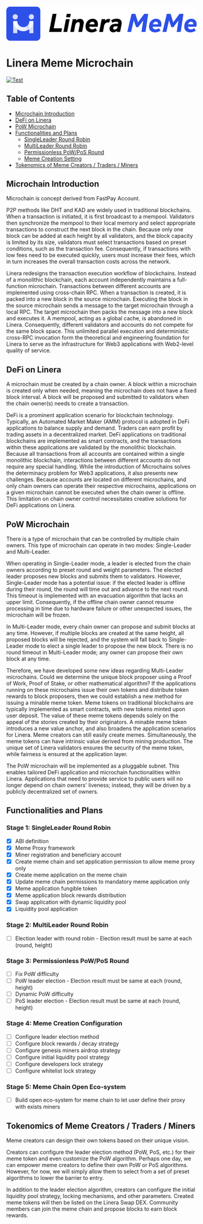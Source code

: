 ![image](webui/src/assets/LineraMeme.svg)

# Linera Meme Microchain

[![Test](https://github.com/respeer-ai/linera-meme/actions/workflows/test.yml/badge.svg?branch=main)](https://github.com/respeer-ai/linera-meme/actions/workflows/test.yml)

## Table of Contents
- [Microchain Introduction](#)
- [DeFi on Linera](#)
- [PoW Microchain](#)
- [Functionalities and Plans](#)
  - [SingleLeader Round Robin](#)
  - [MultiLeader Round Robin](#)
  - [Permissionless PoW/PoS Round](#)
  - [Meme Creation Setting](#)
- [Tokenomics of Meme Creators / Traders / Miners](#)

## Microchain Introduction

Microchain is concept derived from FastPay Account.

P2P methods like DHT and KAD are widely used in traditional blockchains. When a transaction is initiated, it is first broadcast to a mempool.
Validators then synchronize the mempool to their local memory and select appropriate transactions to construct the next block in the chain.
Because only one block can be added at each height by all validators, and the block capacity is limited by its size, validators must select
transactions based on preset conditions, such as the transaction fee. Consequently, if transactions with low fees need to be executed quickly,
users must increase their fees, which in turn increases the overall transaction costs across the network.

Linera redesigns the transaction execution workflow of blockchains. Instead of a monolithic blockchain, each account independently maintains
a full-function microchain. Transactions between different accounts are implemented using cross-chain RPC. When a transaction is created,
it is packed into a new block in the source microchain. Executing the block in the source microchain sends a message to the target microchain
through a local RPC. The target microchain then packs the message into a new block and executes it. A mempool, acting as a global cache, is
abandoned in Linera. Consequently, different validators and accounts do not compete for the same block space. This unlimited parallel execution
and deterministic cross-RPC invocation form the theoretical and engineering foundation for Linera to serve as the infrastructure for Web3
applications with Web2-level quality of service.

## DeFi on Linera

A microchain must be created by a chain owner. A block within a microchain is created only when needed, meaning the microchain does not have
a fixed block interval. A block will be proposed and submitted to validators when the chain owner(s) needs to create a transaction.

DeFi is a prominent application scenario for blockchain technology. Typically, an Automated Market Maker (AMM) protocol is adopted in DeFi
applications to balance supply and demand. Traders can earn profit by trading assets in a decentralized market. DeFi applications on traditional
blockchains are implemented as smart contracts, and the transactions within these applications are validated by the monolithic blockchain.
Because all transactions from all accounts are contained within a single monolithic blockchain, interactions between different accounts do
not require any special handling. While the introduction of Microchains solves the determinacy problem for Web3 applications, it also presents
new challenges. Because accounts are located on different microchains, and only chain owners can operate their respective microchains, applications
on a given microchain cannot be executed when the chain owner is offline. This limitation on chain owner control necessitates creative solutions
for DeFi applications on Linera.

## PoW Microchain

There is a type of microchain that can be controlled by multiple chain owners. This type of microchain can operate in two modes: Single-Leader and Multi-Leader.

When operating in Single-Leader mode, a leader is elected from the chain owners according to preset round and weight parameters. The elected leader
proposes new blocks and submits them to validators. However, Single-Leader mode has a potential issue: if the elected leader is offline during their
round, the round will time out and advance to the next round. This timeout is implemented with an evacuation algorithm that lacks an upper limit.
Consequently, if the offline chain owner cannot resume processing in time due to hardware failure or other unexpected issues, the microchain will be frozen.

In Multi-Leader mode, every chain owner can propose and submit blocks at any time. However, if multiple blocks are created at the same height,
all proposed blocks will be rejected, and the system will fall back to Single-Leader mode to elect a single leader to propose the new block.
There is no round timeout in Multi-Leader mode; any owner can propose their own block at any time.

Therefore, we have developed some new ideas regarding Multi-Leader microchains. Could we determine the unique block proposer using a Proof of Work,
Proof of Stake, or other mathematical algorithm? If the applications running on these microchains issue their own tokens and distribute token
rewards to block proposers, then we could establish a new method for issuing a minable meme token. Meme tokens on traditional blockchains are
typically implemented as smart contracts, with new tokens minted upon user deposit. The value of these meme tokens depends solely on the appeal
of the stories created by their originators. A minable meme token introduces a new value anchor, and also broadens the application scenarios for
Linera. Meme creators can still easily create memes. Simultaneously, the meme tokens can have intrinsic value derived from mining production.
The unique set of Linera validators ensures the security of the meme token, while fairness is ensured at the application layer.

The PoW microchain will be implemented as a pluggable subnet. This enables tailored DeFi application and microchain functionalities within Linera.
Applications that need to provide service to public users will no longer depend on chain owners' liveness; instead, they will be driven by a publicly
decentralized set of owners.

## Functionalities and Plans

### Stage 1: SingleLeader Round Robin

- [x] ABI definition
- [x] Meme Proxy framework
- [x] Miner registration and beneficiary account
- [x] Create meme chain and set application permission to allow meme proxy only
- [x] Create meme application on the meme chain
- [x] Update meme chain permissions to mandatory meme application only
- [x] Meme application fungible token
- [x] Meme application block rewards distribution
- [x] Swap application with dynamic liquidity pool
- [x] Liquidity pool application

### Stage 2: MultiLeader Round Robin

- [ ] Election leader with round robin - Election result must be same at each (round, height)

### Stage 3: Permissionless PoW/PoS Round

- [ ] Fix PoW difficulty
- [ ] PoW leader election - Election result must be same at each (round, height)
- [ ] Dynamic PoW difficulty
- [ ] PoS leader election - Election result must be same at each (round, height)

### Stage 4: Meme Creation Configuration

- [ ] Configure leader election method
- [ ] Configure block rewards / decay strategy
- [ ] Configure genesis miners airdrop strategy
- [ ] Configure initial liquidity pool strategy
- [ ] Configure developers lock strategy
- [ ] Configure whitelist lock strategy

### Stage 5: Meme Chain Open Eco-system

- [ ] Build open eco-system for meme chain to let user define their proxy with exists miners

## Tokenomics of Meme Creators / Traders / Miners

Meme creators can design their own tokens based on their unique vision.

Creators can configure the leader election method (PoW, PoS, etc.) for their meme token and even customize the PoW algorithm.
Perhaps one day, we can empower meme creators to define their own PoW or PoS algorithms. However, for now, we will simply
allow them to select from a set of preset algorithms to lower the barrier to entry.

In addition to the leader election algorithm, creators can configure the initial liquidity pool strategy, locking mechanisms,
and other parameters. Created meme tokens will then be listed on the Linera Swap DEX. Community members can join the meme
chain and propose blocks to earn block rewards.

